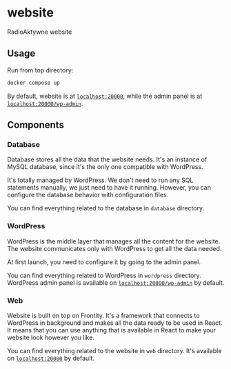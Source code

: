# website

RadioAktywne website

## Usage

Run from top directory:

```sh
docker compose up
```

By default, website is at [`localhost:20000`](http://localhost:20000),
while the admin panel is at [`localhost:20000/wp-admin`](http://localhost:20000/wp-admin).

## Components

### Database

Database stores all the data that the website needs.
It's an instance of MySQL database,
since it's the only one compatible with WordPress.

It's totally managed by WordPress.
We don't need to run any SQL statements manually,
we just need to have it running.
However, you can configure the database behavior with configuration files.

You can find everything related to the database in `database` directory.

### WordPress

WordPress is the middle layer that manages all the content for the website.
The website communicates only with WordPress to get all the data needed.

At first launch, you need to configure it by going to the admin panel.

You can find everything related to WordPress in `wordpress` directory.
WordPress admin panel is available
on [`localhost:20000/wp-admin`](http://localhost:20000/wp-admin) by
default.

### Web

Website is built on top on Frontity.
It's a framework that connects to WordPress in background
and makes all the data ready to be used in React.
It means that you can use anything that is available in React
to make your website look however you like.

You can find everything related to the website in `web` directory.
It's available on [`localhost:20000`](http://localhost:20000) by default.
